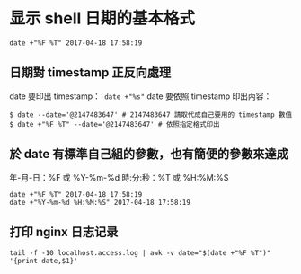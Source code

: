 # 显示 shell 日期的基本格式
```
date +"%F %T" 2017-04-18 17:58:19
```

## 日期對 timestamp 正反向處理
date 要印出 timestamp：` date +"%s"`
date 要依照 timestamp 印出內容：
```
$ date --date='@2147483647' # 2147483647 請取代成自己要用的 timestamp 數值
$ date +"%F %T" --date='@2147483647' # 依照指定格式印出
```

## 於 date 有標準自己組的參數，也有簡便的參數來達成
年-月-日：%F 或 %Y-%m-%d
時:分:秒：%T 或 %H:%M:%S
```
date +"%F %T" 2017-04-18 17:58:19
date +"%Y-%m-%d %H:%M:%S" 2017-04-18 17:58:19
```

## 打印 nginx 日志记录
```
tail -f -10 localhost.access.log | awk -v date="$(date +"%F %T")" '{print date,$1}'
```
